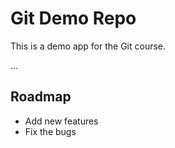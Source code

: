 # Git Demo Repo
This is a demo app for the Git course.


...
## Roadmap
* Add new features
* Fix the bugs